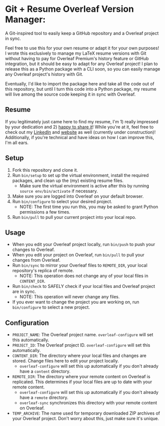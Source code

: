 # Git + Resume Overleaf Version Manager:

A Git-inspired tool to easily keep a GitHub repository and a Overleaf project in sync.

Feel free to use this for your own resume or adapt it for your own purposes! I wrote this exclusively to manage my LaTeX resume versions with Git without having to pay for Overleaf Premium's history feature or GitHub integration, but it should be easy to adapt for any Overleaf project! I plan to release this as a Python package with a CLI soon, so you can easily manage any Overleaf project's history with Git.

Eventually, I'd like to import the package here and take all the code out of this repository, but until I turn this code into a Python package, my resume will live among the source code keeping it in sync with Overleaf.

## Resume

If you legitimately just came here to find my resume, I'm 1) really impressed by your dedication and 2) [happy to share it](https://ashwinak-resume.tiiny.site/)! While you're at it, feel free to check out my [LinkedIn](https://www.linkedin.com/in/ashwinak/) and [website](https://ashwinak.com) as well (currently under construction)! Additionally, if you're technical and have ideas on how I can improve this, I'm all ears.

## Setup

1. Fork this repository and clone it.
2. Run `bin/setup` to set up the virtual environment, install the required packages, and clean up the (my) existing resume files.
   - Make sure the virtual environment is active after this by running `source env/bin/activate` if necessary.
3. Make sure you are logged into Overleaf on your default browser.
4. Run `bin/configure` to select your desired project.
   - NOTE: The first time you run this, you may be asked to grant Python permissions a few times.
5. Run `bin/pull` to pull your current project into your local repo.

## Usage

- When you edit your Overleaf project locally, run `bin/push` to push your changes to Overleaf.
- When you edit your project on Overleaf, run `bin/pull` to pull your changes from Overleaf.
- Run `bin/sync` to mirror your Overleaf files to `REMOTE_DIR`, your local repository's replica of remote.
  - NOTE: This operation does not change any of your local files in `CONTENT_DIR`.
- Run `bin/check` to SAFELY check if your local files and Overleaf project are in sync.
  - NOTE: This operation will never change any files.
- If you ever want to change the project you are working on, run `bin/configure` to select a new project.

## Configuration

- `PROJECT_NAME`: The Overleaf project name. `overleaf-configure` will set this automatically.
- `PROJECT_ID`: The Overleaf project ID. `overleaf-configure` will set this automatically.
- `CONTENT_DIR`: The directory where your local files and changes are stored. Change files here to edit your project locally.
  - `overleaf-configure` will set this up automatically if you don't already have a `content` directory.
- `REMOTE_DIR`: The directory where your remote content on Overleaf is replicated. This determines if your local files are up to date with your remote content.
  - `overleaf-configure` will set this up automatically if you don't already have a `remote` directory.
  - `overleaf-sync` synchronizes this directory with your remote content on Overleaf.
- `TEMP_ARCHIVE`: The name used for temporary downloaded ZIP archives of your Overleaf project. Don't worry about this, just make sure it's unique.
